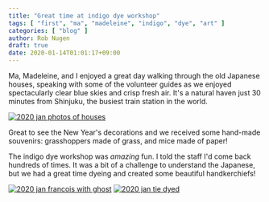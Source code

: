 ```yaml
---
title: "Great time at indigo dye workshop"
tags: [ "first", "ma", "madeleine", "indigo", "dye", "art" ]
categories: [ "blog" ]
author: Rob Nugen
draft: true
date: 2020-01-14T01:01:17+09:00
---
```


Ma, Madeleine, and I enjoyed a great day walking through the old
Japanese houses, speaking with some of the volunteer guides as we
enjoyed spectacularly clear blue skies and crisp fresh air.  It's a
natural haven just 30 minutes from Shinjuku, the busiest train station
in the world.

[![2020 jan photos of houses](//b.robnugen.com/journal/2020/thumbs/2020_jan_photos_of_houses.jpg)](//b.robnugen.com/journal/2020/2020_jan_photos_of_houses.jpg)

Great to see the New Year's decorations and we received some hand-made
souvenirs: grasshoppers made of grass, and mice made of paper!

The indigo dye workshop was *amazing* fun.  I told the staff I'd come back
hundreds of times.  It was a bit of a challenge to understand the
Japanese, but we had a great time dyeing and created some beautiful handkerchiefs!

[![2020 jan francois with ghost](//b.robnugen.com/journal/2020/thumbs/2020_jan_francois_with_ghost.jpg)](//b.robnugen.com/journal/2020/2020_jan_francois_with_ghost.jpg)
[![2020 jan tie dyed](//b.robnugen.com/journal/2020/thumbs/2020_jan_tie_dyed.jpg)](//b.robnugen.com/journal/2020/2020_jan_tie_dyed.jpg)
